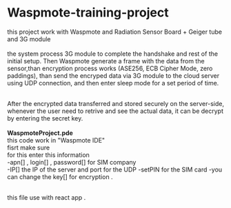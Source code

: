 # Waspmote-training-project

this project work with Waspmote and  Radiation Sensor Board + Geiger tube and 3G module 
<br/>
<br/>
the system process 3G module to complete the handshake and rest of 
the initial setup. Then Waspmote generate a frame with the data from the sensor,than encryption process works (ASE256, ECB Cipher Mode, zero 
paddings), than send the encryped data via 3G module to the cloud server using UDP connection, and then enter sleep 
mode for a set period of time.
<br/>
<br/>

After the encrypted data transferred and stored securely on the server-side, whenever
the user need to retrive and see the actual data, it can be decrypt by entering the secret 
key.
<br/>
<br/>
<b>WaspmoteProject.pde</b>
<br/>
this code work in "Waspmote IDE"
<br/>
fisrt make sure 
<br/>
for this enter this information
<br/>
-apn[] , login[] , password[] for SIM company  
-IP[] the IP of the server and port for the UDP
-setPIN for the SIM card
-you can change the key[] for encryption .

<br/>
this file use with react app .
